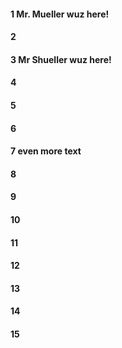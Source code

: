 #### 1 Mr. Mueller wuz here!
#### 2
#### 3 Mr Shueller wuz here!
#### 4
#### 5 
#### 6
#### 7 even more text
#### 8
#### 9
#### 10
#### 11
#### 12
#### 13
#### 14
#### 15